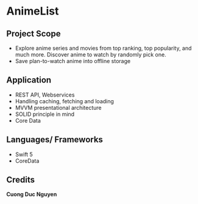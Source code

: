 # AnimeList

## Project Scope


- Explore anime series and movies from top ranking, top popularity, and much more. Discover anime to watch by randomly pick one.
- Save plan-to-watch anime into offline storage

## Application

- REST API, Webservices
- Handling caching, fetching and loading
- MVVM presentational architecture
- SOLID principle in mind
- Core Data

## Languages/ Frameworks

- Swift 5
- CoreData

## Credits

**Cuong Duc Nguyen**
